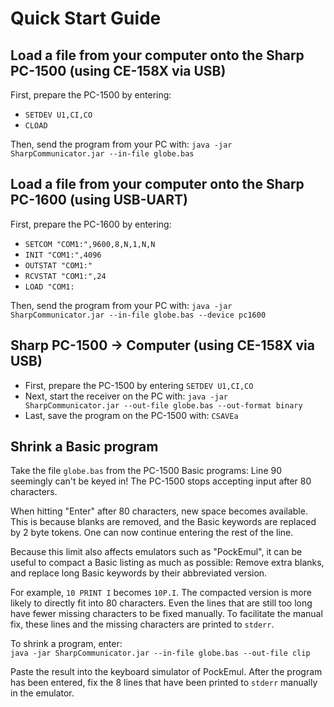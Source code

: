 # Quick Start Guide

## Load a file from your computer onto the Sharp PC-1500 (using CE-158X via USB)
First, prepare the PC-1500 by entering:
- `SETDEV U1,CI,CO`
- `CLOAD`

Then, send the program from your PC with: `java -jar SharpCommunicator.jar --in-file globe.bas`

## Load a file from your computer onto the Sharp PC-1600 (using USB-UART)
First, prepare the PC-1600 by entering:
- `SETCOM "COM1:",9600,8,N,1,N,N`
- `INIT "COM1:",4096`
- `OUTSTAT "COM1:"`
- `RCVSTAT "COM1:",24`
- `LOAD "COM1:`

Then, send the program from your PC with: `java -jar SharpCommunicator.jar --in-file globe.bas --device pc1600`

## Sharp PC-1500 -> Computer (using CE-158X via USB)
- First, prepare the PC-1500 by entering `SETDEV U1,CI,CO`
- Next, start the receiver on the PC with: `java -jar SharpCommunicator.jar --out-file globe.bas --out-format binary`
- Last, save the program on the PC-1500 with: `CSAVEa`

## Shrink a Basic program
Take the file `globe.bas` from the PC-1500 Basic programs: Line 90 seemingly can't be keyed in!
The PC-1500 stops accepting input after 80 characters.

When hitting "Enter" after 80 characters, new space becomes available. This is because blanks are
removed, and the Basic keywords are replaced by 2 byte tokens. One can now continue entering the rest of the line.

Because this limit also affects emulators such as "PockEmul", it can be useful to compact a Basic listing as
much as possible: Remove extra blanks, and replace long Basic keywords by their abbreviated version.

For example, `10 PRINT I` becomes `10P.I`. The compacted version is more likely to directly fit into 80 characters.
Even the lines that are still too long have fewer missing characters to be fixed manually.
To facilitate the manual fix, these lines and the missing characters are printed to `stderr`.

To shrink a program, enter:  
`java -jar SharpCommunicator.jar --in-file globe.bas --out-file clip`

Paste the result into the keyboard simulator of PockEmul. After the program has been
entered, fix the 8 lines that have been printed to `stderr` manually in the emulator.